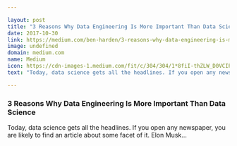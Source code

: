 ```yaml
---

layout: post
title: "3 Reasons Why Data Engineering Is More Important Than Data Science"
date: 2017-10-30
link: https://medium.com/ben-harden/3-reasons-why-data-engineering-is-more-important-than-data-science-325fd81b6f7d?source=rss------machine_learning-5
image: undefined
domain: medium.com
name: Medium
icon: https://cdn-images-1.medium.com/fit/c/304/304/1*8fiI-thZLW_D0VCIP4R31w.jpeg
text: "Today, data science gets all the headlines. If you open any newspaper, you are likely to find an article about some facet of it. Elon Musk…"

---
```


### 3 Reasons Why Data Engineering Is More Important Than Data Science

Today, data science gets all the headlines. If you open any newspaper, you are likely to find an article about some facet of it. Elon Musk…